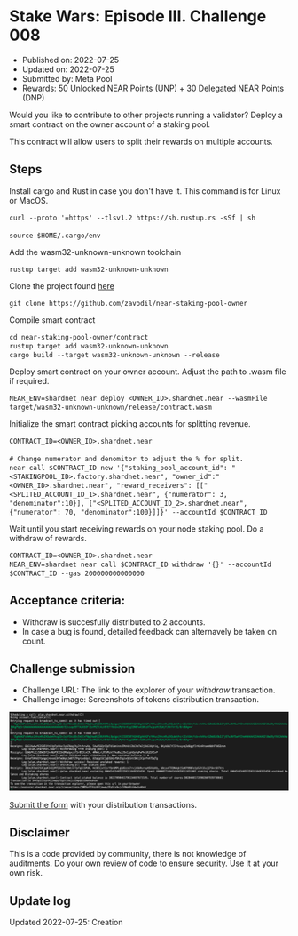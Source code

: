 # Stake Wars: Episode III. Challenge 008
* Published on: 2022-07-25
* Updated on: 2022-07-25
* Submitted by: Meta Pool
* Rewards: 50 Unlocked NEAR Points (UNP) + 30 Delegated NEAR Points (DNP)

Would you like to contribute to other projects running a validator? Deploy a smart contract on the owner account of a staking pool.

This contract will allow users to split their rewards on multiple accounts.

## Steps

Install cargo and Rust in case you don't have it. This command is for Linux or MacOS.

```
curl --proto '=https' --tlsv1.2 https://sh.rustup.rs -sSf | sh

source $HOME/.cargo/env
```

Add the wasm32-unknown-unknown toolchain

```
rustup target add wasm32-unknown-unknown

```

Clone the project found [here](https://github.com/zavodil/near-staking-pool-owner)

```
git clone https://github.com/zavodil/near-staking-pool-owner
```
Compile smart contract

```
cd near-staking-pool-owner/contract
rustup target add wasm32-unknown-unknown
cargo build --target wasm32-unknown-unknown --release
```

Deploy smart contract on your owner account. Adjust the path to .wasm file if required.
```
NEAR_ENV=shardnet near deploy <OWNER_ID>.shardnet.near --wasmFile target/wasm32-unknown-unknown/release/contract.wasm
```

Initialize the smart contract picking accounts for splitting revenue.
```
CONTRACT_ID=<OWNER_ID>.shardnet.near

# Change numerator and denomitor to adjust the % for split.
near call $CONTRACT_ID new '{"staking_pool_account_id": "<STAKINGPOOL_ID>.factory.shardnet.near", "owner_id":"<OWNER_ID>.shardnet.near", "reward_receivers": [["<SPLITED_ACCOUNT_ID_1>.shardnet.near", {"numerator": 3, "denominator":10}], ["<SPLITED_ACCOUNT_ID_2>.shardnet.near", {"numerator": 70, "denominator":100}]]}' --accountId $CONTRACT_ID
```

Wait until you start receiving rewards on your node staking pool. Do a withdraw of rewards.

```
CONTRACT_ID=<OWNER_ID>.shardnet.near
NEAR_ENV=shardnet near call $CONTRACT_ID withdraw '{}' --accountId $CONTRACT_ID --gas 200000000000000
```

## Acceptance criteria:

* Withdraw is succesfully distributed to 2 accounts.
* In case a bug is found, detailed feedback can alternavely be taken on count.

## Challenge submission

* Challenge URL: The link to the explorer of your *withdraw* transaction.
* Challenge image: Screenshots of tokens distribution transaction.

![img](./images/split-log.png)

[Submit the form](https://docs.google.com/forms/d/e/1FAIpQLScp9JEtpk1Fe2P9XMaS9Gl6kl9gcGVEp3A5vPdEgxkHx3ABjg/viewform) with your distribution transactions.

## Disclaimer

This is a code provided by community, there is not knowledge of auditments. Do your own review of code to ensure security. Use it at your own risk.

## Update log

Updated 2022-07-25: Creation
